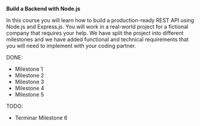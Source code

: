 **Build a Backend with Node.js**

In this course you will learn how to build a production-ready REST API using Node.js and Express.js. You will work in a real-world project for a fictional company that requires your help. We have split the project into different milestones and we have added functional and technical requirements that you will need to implement with your coding partner.

DONE:
* Milestone 1
* Milestone 2
* Milestone 3
* Milestone 4
* Milestone 5

TODO:
* Terminar Milestone 6



